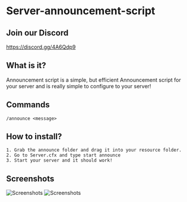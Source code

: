 # Server-announcement-script

## Join our Discord
https://discord.gg/4A6Qdp9
## What is it?
Announcement script is a simple, but efficient Announcement script for your server and is really simple to configure to your server!

## Commands
``/announce <message>``

## How to install?

```
1. Grab the announce folder and drag it into your resource folder.
2. Go to Server.cfx and type start announce
3. Start your server and it should work!
```


## Screenshots
![Screenshots](https://i.imgur.com/5lEnSdU.png)
![Screenshots](https://i.imgur.com/IlRtkQx.png)
